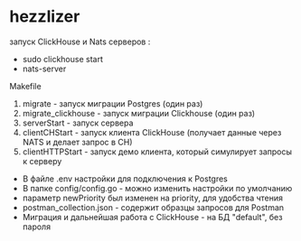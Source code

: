 # hezzlizer

запуск ClickHouse и Nats серверов :
* sudo clickhouse start
* nats-server

Makefile
1. migrate - запуск миграции Postgres (один раз)
2. migrate_clickhouse - запуск миграции Clickhouse (один раз)
3. serverStart - запуск сервера
4. clientCHStart - запуск клиента ClickHouse (получает данные через NATS и делает запрос в CH)
5. clientHTTPStart - запуск демо клиента, который симулирует запросы к серверу

* В файле .env настройки для подключения к Postgres
* В папке config/config.go - можно изменить настройки по умолчанию 
* параметр newPriority был изменен на priority, для удобства чтения
* postman_collection.json - содержит образцы запросов для Postman
* Миграция и дальнейшая работа с ClickHouse - на БД "default", без пароля